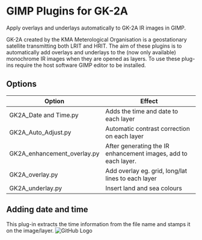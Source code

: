 # GIMP Plugins for GK-2A
Apply overlays and underlays automatically to GK-2A IR images in GIMP.

GK-2A created by the KMA Meterological Organisation is a geostationary satellite transmitting both LRIT and HRIT. The aim of these plugins is to automatically add overlays and underlays to the (now only available) monochrome IR images when they are opened as layers. To use these plug-ins require the host software GIMP editor to be installed. 

## Options
Option | Effect
------------ | -------------
GK2A_Date and Time.py | Adds the time and date to each layer
GK2A_Auto_Adjust.py | Automatic contrast correction on each layer
GK2A_enhancement_overlay.py | After generating the IR enhancement images, add to each layer.
GK2A_overlay.py | Add overlay eg. grid, long/lat lines to each layer
GK2A_underlay.py | Insert land and sea colours

## Adding date and time
This plug-in extracts the time information from the file name and stamps it on the image/layer.
![GitHub Logo](logo.png)
